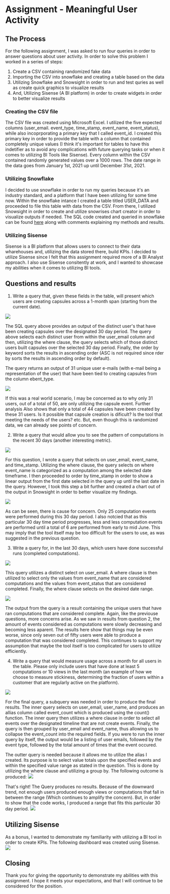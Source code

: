 # Assignment - Meaningful User Activity

## The Process

For the following assignment, I was asked to run four queries in order to answer questions about user activity. 
In order to solve this problem I worked in a series of steps:
  1) Create a CSV containing randomized fake data 
  2) Importing the CSV into snowflake and creating a table based on the data
  3) Utilizing Snowflake and Snowsight in order to run and test quries as well as create quick graphics to visualize results
  4) And, Utilizing Sisense (A BI platform) in order to create widgets in order to better visualize results
  
  ### Creating the CSV file
  
  The CSV file was created using Microsoft Excel. I utilized the five expected columns (user_email. event_type, time_stamp, event_name, event_status), while also incoprporating a primary key that I called event_id. I created this primary key in order to provide the table with a column that contained completely unique values (I think it's important for tables to have this indetifier as to avoid any complications with future querying tasks or when it comes to utilizing BI Tools like Sisense). Every column within the CSV contained randomly generated values over a 1000 rows. The date range in the data goes from January 1st, 2021 up until December 31st, 2021.
  
  ### Utilizing Snowflake
    
  I decided to use snowflake in order to run my queries because it's an industry standard, and a platform that I have been utilizing for some time now. Within the snowflake intance I created a table titled USER_DATA and proceeded to file this table with data from the CSV. From there, I utilized Snowsight in order to create and utilize snowrises chart creator in order to visualize outputs if needed. The SQL code created and queried in snowflake can be found [here](https://github.com/PNarducci1690/Take_Home_Assignment/blob/main/User_Data_SQL.sql) along with comments explaining my methods and results.
    
### Utilizing Sisense

  Sisense is a BI platform that allows users to connect to their data wharehouses and, utilizing the data stored there, build KPIs. I decided to utilize Sisense since I felt that this assignment required more of a BI Analyst approach. I also use Sisense consitently at work, and I wanted to showcase my abilities when it comes to utilizing BI tools.


## Questions and results

1) Write a query that, given these fields in the table, will present which users are creating
capsules across a 1-month span (starting from the current date).

![](https://github.com/PNarducci1690/Take_Home_Assignment/blob/main/Assignment_Images/Quest_1_1.png)

The SQL query above provides an output of the distinct user's that have been creating capsules over the designated 30
day period. The query above selects each distinct user from within the user_email column and then, utilizing the where
clause, the query selects which of those distinct users built capsules over the selected 30 day period. Finally, the order by 
keyword sorts the results in ascending order (ASC is not required since rder by sorts the results in ascending order by default).

The query returns an output of 31 unique user e-mails (with e-mail being a representation of the user) that have been tied
to creating capsules from the column ebent_type.

![](https://github.com/PNarducci1690/Take_Home_Assignment/blob/main/Assignment_Images/Quest_1_Results2.png)

If this was a real world scenario, I may be concerned as to why only 31 users, out of a total of 50, are only utilizing the capsule event. Further analysis Also shows that only a total of 44 capsules have been created by these 31 users. Is it possible that capsule creation is dificult? Is the tool that meeting the needs of the users? etc. But, even though this is randomized data, we can already see points of concern.

2) Write a query that would allow you to see the pattern of computations in the recent 30 days
(another interesting metric). 

![](https://github.com/PNarducci1690/Take_Home_Assignment/blob/main/Assignment_Images/Quest_2_1.png)

For this question, I wrote a query that selects on user_email, event_name, and time_stamp. Utilizing the where clause, the query selects on where event_name is categorized as a computation among the selected date timeframe. I then proceeded to order by time_stamp in order to show a linear output from the first date selected in the query up until the last date in the query. However, I took this step a bit further and created a chart out of the output in Snowsight in order to better visualize my findings.

![](https://github.com/PNarducci1690/Take_Home_Assignment/blob/main/Assignment_Images/Quest_2_Graph.png)

As can be seen, there is cause for concern. Only 25 computation events were performed during this 30 day period. I also notcied that as this particular 30 day time period progresses, less and less computation events are performed until a total of 6 are performed from early to mid June. This may imply that the tool itself may be too difficult for the users to use, as was suggested in the previous question.

3) Write a query for, in the last 30 days, which users have done successful runs (completed
computations).

![](https://github.com/PNarducci1690/Take_Home_Assignment/blob/main/Assignment_Images/Quest_3_1.png)

This query utilizes a distinct select on user_email. A where clause is then utilized to select only the values from event_name that are considered computations and the values from event_status that are considered completed. Finally, the where clause selects on the desired date range.

![](https://github.com/PNarducci1690/Take_Home_Assignment/blob/main/Assignment_Images/Quest_3_Results.png)

The output from the query is a result containing the unique users that have ran computations that are considered complete. Again, like the previouse questions, more concerns arise. As we saw in results from question 2, the amount of events considered as computations were slowly decreasing and becoming less aparent. The results here show that things may be even worse, since only seven out of fifty users were able to produce a computation that was considered completed. This continues to support my assumption that maybe the tool itself is too complicated for users to utilize efficiently.

4) Write a query that would measure usage across a month for all users in the table. Please
only include users that have done at least 5 computations or 10 views in the last month (an
example of how we choose to measure stickiness, determining the fraction of users within a
customer that are regularly active on the platform).

![](https://github.com/PNarducci1690/Take_Home_Assignment/blob/main/Assignment_Images/Quest_4_1.png)

For the final query, a subquery was needed in order to produce the final results. The inner query selects on user_email, user_name, and produces an allias column called event_count which is produced using the count() function. The inner query then utilizes a where clause in order to select all events over the designated timeline that are not create events. Finally, the query is then grouped by user_email and event_name, thus allowing us to collapse the event_count into the required fields. If you were to run the inner query by itself, the output would be a listing of user emails, followed by the event type, followed by the total amount of times that the event occured.

The outter query is needed because it allows me to utilize the alias I created. Its purpose is to select value totals upon the specified events and within the specified value range as stated in the question. This is done by utilizing the where clause and utilizing a group by. The following outcome is produced:
![](https://github.com/PNarducci1690/Take_Home_Assignment/blob/main/Assignment_Images/Quest_4_Result_1.png)

That's right! The Query produces no results. Because of the downward trend, not enough users produced enough views or computations that fall in between the range (Which continues to amplify the concern). But, in order to show that the code works, I produced a range that fits this particular 30 day period. 
![](https://github.com/PNarducci1690/Take_Home_Assignment/blob/main/Assignment_Images/Quest_4_Result_What_If.png)

## Utilizing Sisense
  As a bonus, I wanted to demonstrate my familiarity  with utilizing a BI tool in order to create KPIs. The following dashboard was created using Sisense.
  ![](https://github.com/PNarducci1690/Take_Home_Assignment/blob/main/Assignment_Images/Sisense_BI_Dashboard.png)

## Closing
  Thank you for giving the opportunity to demonstrate my abilities with this assignment. I hope it meets your expectations, and that I will continue to be considered for the position. 
